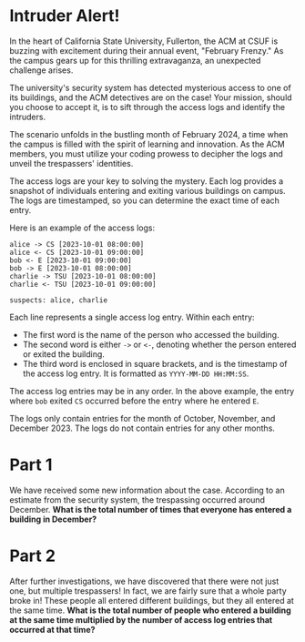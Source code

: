 # Intruder Alert!

In the heart of California State University, Fullerton, the ACM at CSUF is
buzzing with excitement during their annual event, "February Frenzy." As the
campus gears up for this thrilling extravaganza, an unexpected challenge arises.

The university's security system has detected mysterious access to one of its
buildings, and the ACM detectives are on the case! Your mission, should you
choose to accept it, is to sift through the access logs and identify the
intruders.

The scenario unfolds in the bustling month of February 2024, a time when the
campus is filled with the spirit of learning and innovation. As the ACM members,
you must utilize your coding prowess to decipher the logs and unveil the
trespassers' identities.

The access logs are your key to solving the mystery. Each log provides a
snapshot of individuals entering and exiting various buildings on campus. The
logs are timestamped, so you can determine the exact time of each entry.


Here is an example of the access logs:

```
alice -> CS [2023-10-01 08:00:00]
alice <- CS [2023-10-01 09:00:00]
bob <- E [2023-10-01 09:00:00]
bob -> E [2023-10-01 08:00:00]
charlie -> TSU [2023-10-01 08:00:00]
charlie <- TSU [2023-10-01 09:00:00]

suspects: alice, charlie
```

Each line represents a single access log entry. Within each entry:

- The first word is the name of the person who accessed the building.
- The second word is either `->` or `<-`, denoting whether the person entered or
  exited the building.
- The third word is enclosed in square brackets, and is the timestamp of the
  access log entry. It is formatted as `YYYY-MM-DD HH:MM:SS`.

The access log entries may be in any order. In the above example, the entry
where `bob` exited `CS` occurred before the entry where he entered `E`.

The logs only contain entries for the month of October, November, and December
2023. The logs do not contain entries for any other months.

# Part 1

We have received some new information about the case. According to an estimate
from the security system, the trespassing occurred around December. **What is
the total number of times that everyone has entered a building in December?**

# Part 2

After further investigations, we have discovered that there were not just one,
but multiple trespassers! In fact, we are fairly sure that a whole party broke
in! These people all entered different buildings, but they all entered at the
same time. **What is the total number of people who entered a building at the
same time multiplied by the number of access log entries that occurred at that
time?**
